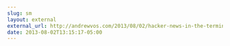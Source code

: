 ```yaml
---
slug: sm
layout: external
external_url: http://andrewvos.com/2013/08/02/hacker-news-in-the-terminal/
date: 2013-08-02T13:15:17-05:00
---
```

